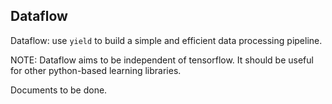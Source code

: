 
## Dataflow

Dataflow: use `yield` to build a simple and efficient data processing pipeline.

NOTE: Dataflow aims to be independent of tensorflow.
It should be useful for other python-based learning libraries.

Documents to be done.

